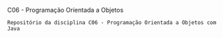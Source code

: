 C06 - Programação Orientada a Objetos

    Repositório da disciplina C06 - Programação Orientada a Objetos com Java